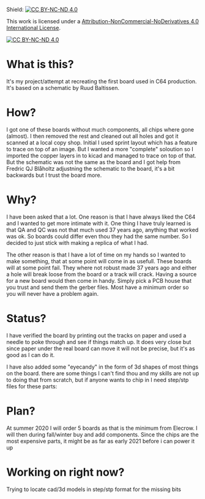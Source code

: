 Shield: [![CC BY-NC-ND 4.0][cc-by-nc-nd-shield]][cc-by-nc-nd]

This work is licensed under a [Attribution-NonCommercial-NoDerivatives 4.0 International License][cc-by-nc-nd].

[![CC BY-NC-ND 4.0][cc-by-nc-nd-image]][cc-by-nc-nd]

[cc-by-nc-nd]: http://creativecommons.org/licenses/by-nc-nd/4.0/
[cc-by-nc-nd-image]: https://licensebuttons.net/l/by-nc-nd/4.0/88x31.png
[cc-by-nc-nd-shield]: https://img.shields.io/badge/License-CC%20BY--NC--ND%204.0-lightgrey.svg



# What is this?

It's my project/attempt at recreating the first board used in C64 production.
It's based on a schematic by Ruud Baltissen.

# How?
I got one of these boards without much components, all chips where gone (almost).
I then removed the rest and cleaned out all holes and got it scanned at a local copy shop.
Initial I used sprint layout which has a feature to trace on top of an image.
But I wanted a more "complete" soloution so I imported the copper layers in to kicad and 
managed to trace on top of that. 
But the schematic was not the same as the board and I got help from Fredric QJ Blåholtz
adjustning the schematic to the board, it's a bit backwards but I trust the board more.

# Why?
I have been asked that a lot. One reason is that I have always liked the C64 and I
wanted to get more intimate with it. One thing I have truly learned is that QA and QC 
was not that much used 37 years ago, anything that worked was ok. So boards could differ 
even thou they had the same number. So I decided to just stick with making a replica of
what I had. 

The other reason is that I have a lot of time on my hands so I wanted to make
something, that at some point will come in as usefull. These boards will at some point fail.
They where not robust made 37 years ago and either a hole will break loose from the board
or a track will crack. Having a source for a new board would then come in handy. Simply
pick a PCB house that you trust and send them the gerber files. Most have a minimum order
so you will never have a problem again.

# Status?
I have verified the board by printing out the tracks on paper and used a needle to poke
through and see if things match up. It does very close but since paper under the real board
can move it will not be precise, but it's as good as I can do it.

I have also added some "eyecandy" in the form of 3d shapes of most things on the board. 
there are some things I can't find thou and my skills are not up to doing that from scratch,
but if anyone wants to chip in I need step/stp files for these parts:


# Plan?
At summer 2020 I will order 5 boards as that is the minimum from Elecrow. I will then
during fall/winter buy and add components. Since the chips are the most expensive parts,
it might be as far as early 2021 before i can power it up

# Working on right now?
Trying to locate cad/3d models in step/stp format for the missing bits
